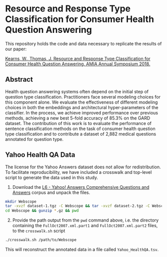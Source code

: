 # Resource and Response Type Classification for Consumer Health Question Answering

This repository holds the code and data necessary to replicate the results of our paper:

[Kearns, W., Thomas, J. Resource and Response Type Classification for Consumer Health Question Answering. AMIA Annual Symposium 2018.](https://www.semanticscholar.org/paper/Resource-and-Response-Type-Classification-for-Kearns-Thomas/c7d48e167ee789da7869efb702c3fdd2d0035864)

## Abstract 

Health question answering systems often depend on the initial step of question type classification. Practitioners face several modeling choices for this component alone. We evaluate the effectiveness of different modeling choices in both the embeddings and architectural hyper-parameters of the classifier. In the process, we achieve improved performance over previous methods, achieving a new best 5-fold accuracy of 85.3% on the GARD dataset. The contribution of this work is to evaluate the performance of sentence classification methods on the task of consumer health question type classification and to contribute a dataset of 2,882 medical questions annotated for question type.

## Yahoo Health QA Data
The license for the Yahoo Answers dataset does not allow for redistribution. To facilitate reproducibility, we have included a crosswalk and top-level script to generate the data used in this study. 

1) Download the [L6 - Yahoo! Answers Comprehensive Questions and Answers](webscope.sandbox.yahoo.com) corpus and unpack the files.

```bash
mkdir Webscope
tar -xvzf dataset-1.tgz -C Webscope && tar -xvzf dataset-2.tgz -C Webscope
cd Webscope && gunzip *.gz && pwd
```

2) Provide the path output from the `pwd` command above, i.e. the directory containing the `FullOct2007.xml.part1` and `FullOct2007.xml.part2` files, to the `crosswalk.sh` script

```bash 
./crosswalk.sh /path/to/Webscope
```

This will reconstruct the annotated data in a file called `Yahoo_HealthQA.tsv`.
